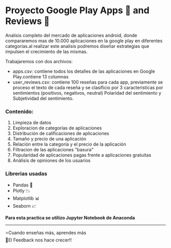 # Proyecto Google Play Apps 📱 and Reviews 📢

Analisis completo del mercado de aplicaciones android, donde compararemos mas de 10.000 aplicaciones en la google play en diferentes categorias.al realizar este analisis podremos diseñar estrategias que impulsen el crecimiento de las mismas.

Trabajaremos con dos archivos:

* apps.csv: contiene todos los detalles de las aplicaciones en Google Play.contiene 13 columnas
* user_reviews.csv: contiene 100 reseñas para cada app, previamente se proceso el texto de cada reseña y se clasificio por 3 caracteristicas por sentimientos (positivos, negativos, neutral) Polaridad del sentimiento y Subjetividad del sentimiento.

### Contenido:
1. Limpieza de datos
2. Exploracion de categorías de aplicaciones
3. Distribución de calificaciones de aplicaciones
4. Tamaño y precio de una aplicación
5. Relación entre la categoría y el precio de la aplicación
6. Filtracion de las aplicaciones "basura"
7. Popularidad de aplicaciones pagas frente a aplicaciones gratuitas
8. Análisis de opiniones de los usuarios

### Librerias usadas
* Pandas 🐼
* Plotly 📉
* Matplotlib 📊
* Seaborn 📈

<b>Para esta practica se utilizo Jupyter Notebook de Anaconda</b>

<hr>

⭐Cuando enseñas más, aprendes más <br>
💪El Feedback nos hace crecer!!
